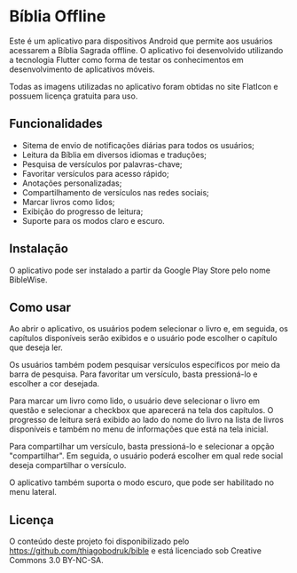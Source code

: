 # Bíblia Offline
Este é um aplicativo para dispositivos Android que permite aos usuários acessarem a Bíblia Sagrada offline. O aplicativo foi desenvolvido utilizando a tecnologia Flutter como forma de testar os conhecimentos em desenvolvimento de aplicativos móveis.

Todas as imagens utilizadas no aplicativo foram obtidas no site FlatIcon e possuem licença gratuita para uso.

## Funcionalidades
- Sitema de envio de notificações diárias para todos os usuários;
- Leitura da Bíblia em diversos idiomas e traduções;
- Pesquisa de versículos por palavras-chave;
- Favoritar versículos para acesso rápido;
- Anotações personalizadas;
- Compartilhamento de versículos nas redes sociais;
- Marcar livros como lidos;
- Exibição do progresso de leitura;
- Suporte para os modos claro e escuro.

## Instalação
O aplicativo pode ser instalado a partir da Google Play Store pelo nome BibleWise.

## Como usar
Ao abrir o aplicativo, os usuários podem selecionar o livro e, em seguida, os capítulos disponíveis serão exibidos e o usuário pode escolher o capítulo que deseja ler.

Os usuários também podem pesquisar versículos específicos por meio da barra de pesquisa. Para favoritar um versículo, basta pressioná-lo e escolher a cor desejada.

Para marcar um livro como lido, o usuário deve selecionar o livro em questão e selecionar a checkbox que aparecerá na tela dos capítulos. O progresso de leitura será exibido ao lado do nome do livro na lista de livros disponíveis e também no menu de informações que está na tela inicial.

Para compartilhar um versículo, basta pressioná-lo e selecionar a opção "compartilhar". Em seguida, o usuário poderá escolher em qual rede social deseja compartilhar o versículo.

O aplicativo também suporta o modo escuro, que pode ser habilitado no menu lateral.

## Licença
O conteúdo deste projeto foi disponibilizado pelo https://github.com/thiagobodruk/bible e está licenciado sob Creative Commons 3.0 BY-NC-SA.
